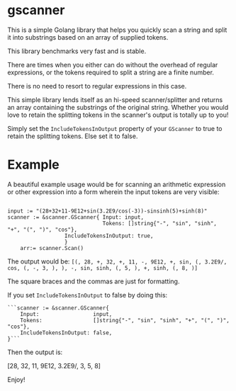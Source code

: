 # gscanner

This is a simple Golang library that helps you quickly scan a string and split it into 
substrings based on an array of supplied tokens.
 
This library benchmarks very fast and is stable.

There are times when you either can do without the overhead of regular expressions, or the tokens required to 
split a string are a finite number.

There is no need to resort to regular expressions in this case.

This simple library lends itself as an hi-speed scanner/splitter and returns an array containing the substrings of the original
string. Whether you would love to retain the splitting tokens in the scanner's output is totally up to you! 

Simply set the ```IncludeTokensInOutput``` property of your ```GScanner``` to true to retain the splitting tokens.
Else set it to false.



# Example

A beautiful example usage would be for scanning an arithmetic expression or other expression into a form wherein the input tokens are very visible:

<code>
input := "(28+32+11-9E12+sin(3.2E9/cos(-3))-sinsinh(5)+sinh(8)" 
scanner := &scanner.GScanner{ Input: input, 
                              Tokens: []string{"-", "sin", "sinh", "+", "(", ")", "cos"}, 
			      IncludeTokensInOutput: true, 
			      }
	arr:= scanner.Scan()
</code>
	



  The output would be:
  ```[(, 28, +, 32, +, 11, -, 9E12, +, sin, (, 3.2E9/, cos, (, -, 3, ), ), -, sin, sinh, (, 5, ), +, sinh, (, 8, )]```



 

The square braces and the commas are just for formatting.

If you set ```IncludeTokensInOutput``` to false by doing this:

	```scanner := &scanner.GScanner{
		Input:                 input,
		Tokens:                []string{"-", "sin", "sinh", "+", "(", ")", "cos"},
		IncludeTokensInOutput: false,
	}```
  
  Then the output is:

[28, 32, 11, 9E12, 3.2E9/, 3, 5, 8]



Enjoy!

